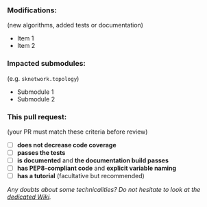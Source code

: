 ### Modifications:
(new algorithms, added tests or documentation)
 * Item 1
 * Item 2

### Impacted submodules:
(e.g. `sknetwork.topology`)
 * Submodule 1
 * Submodule 2

### This pull request:
(your PR must match these criteria before review)
- [ ] **does not decrease code coverage**
- [ ] **passes the tests**
- [ ] **is documented** and **the documentation build passes**
- [ ] **has PEP8-compliant code** and **explicit variable naming**
- [ ] **has a tutorial** (facultative but recommended)

*Any doubts about some technicalities? Do not hesitate to look at the [dedicated Wiki](https://github.com/sknetwork-team/scikit-network/wiki/Contributing-guide).*
